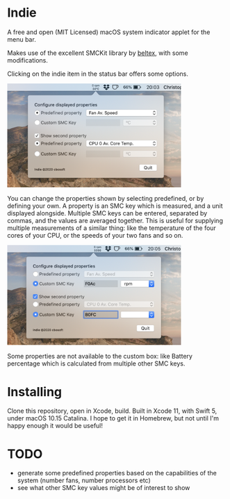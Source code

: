 # Indie

A free and open (MIT Licensed) macOS system indicator applet for the menu bar.

Makes use of the excellent SMCKit library by [beltex](https://github.com/beltex/SMCKit), with
some modifications.

Clicking on the indie item in the status bar offers some options.

<img src="https://raw.githubusercontent.com/cbosoft/FanController/master/Screenshots/v1_default.png" width=400 />

You can change the properties shown by selecting predefined, or by defining your own. A property
is an SMC key which is measured, and a unit displayed alongside. Multiple SMC keys can be entered,
separated by commas, and the values are averaged together. This is useful for supplying multiple
measurements of a similar thing: like the temperature of the four cores of your CPU, or the
speeds of your two fans and so on.

<img src="https://raw.githubusercontent.com/cbosoft/FanController/master/Screenshots/v1_custom.png" width=400 />

Some properties are not available to the custom box: like Battery percentage which is calculated
from multiple other SMC keys.

# Installing

Clone this repository, open in Xcode, build. Built in Xcode 11, with Swift 5, under macOS 10.15
Catalina. I hope to get it in Homebrew, but not until I'm happy enough it would be useful!

# TODO
 - generate some predefined properties based on the capabilities of the system (number fans, 
   number processors etc)
 - see what other SMC key values might be of interest to show
